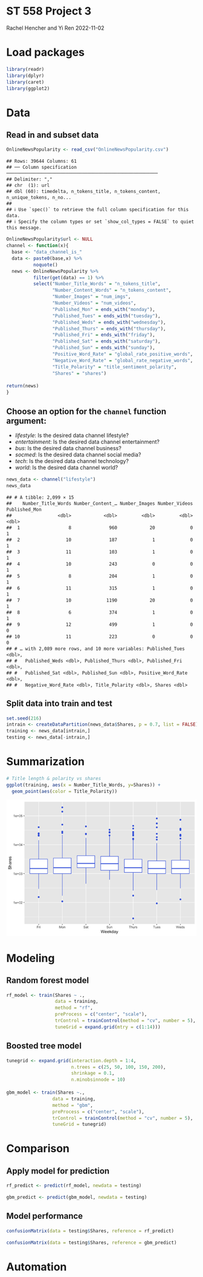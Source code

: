 ST 558 Project 3
================
Rachel Hencher and Yi Ren
2022-11-02

# Load packages

``` r
library(readr)
library(dplyr)
library(caret)
library(ggplot2)
```

# Data

## Read in and subset data

``` r
OnlineNewsPopularity <- read_csv("OnlineNewsPopularity.csv") 
```

    ## Rows: 39644 Columns: 61
    ## ── Column specification ────────────────────────────────────────────────────────
    ## Delimiter: ","
    ## chr  (1): url
    ## dbl (60): timedelta, n_tokens_title, n_tokens_content, n_unique_tokens, n_no...
    ## 
    ## ℹ Use `spec()` to retrieve the full column specification for this data.
    ## ℹ Specify the column types or set `show_col_types = FALSE` to quiet this message.

``` r
OnlineNewsPopularity$url <- NULL
channel <- function(x){
  base <- "data_channel_is_"
  data <- paste0(base,x) %>%  
          noquote()
  news <- OnlineNewsPopularity %>% 
          filter(get(data) == 1) %>% 
          select("Number_Title_Words" = "n_tokens_title",
                 "Number_Content_Words" = "n_tokens_content",
                 "Number_Images" = "num_imgs",
                 "Number_Videos" = "num_videos",
                 "Published_Mon" = ends_with("monday"),
                 "Published_Tues" = ends_with("tuesday"),
                 "Published_Weds" = ends_with("wednesday"),
                 "Published_Thurs" = ends_with("thursday"),
                 "Published_Fri" = ends_with("friday"),
                 "Published_Sat" = ends_with("saturday"),
                 "Published_Sun" = ends_with("sunday"),
                 "Positive_Word_Rate" = "global_rate_positive_words",
                 "Negative_Word_Rate" = "global_rate_negative_words",
                 "Title_Polarity" = "title_sentiment_polarity",
                 "Shares" = "shares")

return(news)
}
```

## Choose an option for the `channel` function argument:

- *lifestyle*: Is the desired data channel lifestyle?  
- *entertainment*: Is the desired data channel entertainment?  
- *bus*: Is the desired data channel business?  
- *socmed*: Is the desired data channel social media?
- *tech*: Is the desired data channel technology?  
- *world*: Is the desired data channel world?

``` r
news_data <- channel("lifestyle")
news_data
```

    ## # A tibble: 2,099 × 15
    ##    Number_Title_Words Number_Content_… Number_Images Number_Videos Published_Mon
    ##                 <dbl>            <dbl>         <dbl>         <dbl>         <dbl>
    ##  1                  8              960            20             0             1
    ##  2                 10              187             1             0             1
    ##  3                 11              103             1             0             1
    ##  4                 10              243             0             0             1
    ##  5                  8              204             1             0             1
    ##  6                 11              315             1             0             1
    ##  7                 10             1190            20             0             1
    ##  8                  6              374             1             0             1
    ##  9                 12              499             1             0             0
    ## 10                 11              223             0             0             0
    ## # … with 2,089 more rows, and 10 more variables: Published_Tues <dbl>,
    ## #   Published_Weds <dbl>, Published_Thurs <dbl>, Published_Fri <dbl>,
    ## #   Published_Sat <dbl>, Published_Sun <dbl>, Positive_Word_Rate <dbl>,
    ## #   Negative_Word_Rate <dbl>, Title_Polarity <dbl>, Shares <dbl>

## Split data into train and test

``` r
set.seed(216)
intrain <- createDataPartition(news_data$Shares, p = 0.7, list = FALSE)
training <- news_data[intrain,]
testing <- news_data[-intrain,]
```

# Summarization

``` r
# Title length & polarity vs shares
ggplot(training, aes(x = Number_Title_Words, y=Shares)) + 
  geom_point(aes(color = Title_Polarity))
```

![](Project3_files/figure-gfm/unnamed-chunk-5-1.png)<!-- -->

# Modeling

## Random forest model

``` r
rf_model <- train(Shares ~ ., 
                  data = training, 
                  method = "rf", 
                  preProcess = c("center", "scale"), 
                  trControl = trainControl(method = "cv", number = 5), 
                  tuneGrid = expand.grid(mtry = c(1:14)))
```

## Boosted tree model

``` r
tunegrid <- expand.grid(interaction.depth = 1:4,
                        n.trees = c(25, 50, 100, 150, 200),
                        shrinkage = 0.1,
                        n.minobsinnode = 10)

gbm_model <- train(Shares ~.,
                 data = training,
                 method = "gbm",
                 preProcess = c("center", "scale"),
                 trControl = trainControl(method = "cv", number = 5),
                 tuneGrid = tunegrid)
```

# Comparison

## Apply model for prediction

``` r
rf_predict <- predict(rf_model, newdata = testing)
```

``` r
gbm_predict <- predict(gbm_model, newdata = testing)
```

## Model performance

``` r
confusionMatrix(data = testing$Shares, reference = rf_predict)
```

``` r
confusionMatrix(data = testing$Shares, reference = gbm_predict)
```

# Automation
